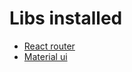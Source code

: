 # Libs installed

* [React router](https://reacttraining.com/react-router/web/guides/quick-start)
* [Material ui](https://material-ui.com/)
